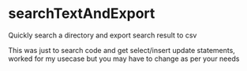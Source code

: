 # searchTextAndExport
Quickly search a directory and export search result to csv

This was just to search code and get select/insert update statements, worked for my usecase but you may have to change as per your needs
